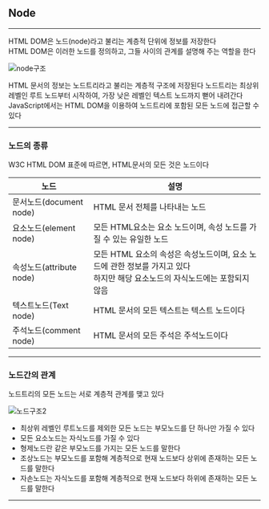## Node 
---
HTML DOM은 노드(node)라고 불리는 계층적 단위에 정보를 저장한다   
HTML DOM은 이러한 노드를 정의하고, 그들 사이의 관계를 설명해 주는 역할을 한다  

![node구조](https://github.com/Haeretz/JavaScript_Study/blob/main/node%EA%B5%AC%EC%A1%B0.jpg)

HTML 문서의 정보는 노드트리라고 불리는 계층적 구조에 저장된다
노드트리는 최상위 레벨인 루트 노드부터 시작하여, 가장 낮은 레벨인 텍스트 노드까지 뻗어 내려간다
JavaScript에서는 HTML DOM을 이용하여 노드트리에 포함된 모든 노드에 접근할 수 있다

---
### 노드의 종류

W3C HTML DOM 표준에 따르면, HTML문서의 모든 것은 노드이다

|노드|설명|
|--|--|
|문서노드(document node)|HTML 문서 전체를 나타내는 노드|
|요소노드(element node)|모든 HTML요소는 요소 노드이며, 속성 노드를 가질 수 있는 유일한 노드|
|속성노드(attribute node)|모든 HTML 요소의 속성은 속성노드이며, 요소 노드에 관한 정보를 가지고 있다<br/>하지만 해당 요소노드의 자식노드에는 포함되지 않음|
|텍스트노드(Text node)|HTML 문서의 모든 텍스트는 텍스트 노드이다|
|주석노드(comment node)|HTML 문서의 모든 주석은 주석노드이다|

---
### 노드간의 관계

노드트리의 모든 노드는 서로 계층적 관계를 맺고 있다

![노드구조2](https://github.com/Haeretz/JavaScript_Study/blob/main/node%EA%B5%AC%EC%A1%B02.jpg)

* 최상위 레벨인 루트노드를 제외한 모든 노드는 부모노드를 단 하나만 가질 수 있다
* 모든 요소노드는 자식노드를 가질 수 있다
* 형제노드란 같은 부모노드를 가지는 모든 노드를 말한다
* 조상노드는 부모노드를 포함해 계층적으로 현재 노드보다 상위에 존재하는 모든 노드를 말한다
* 자손노드는 자식노드를 포함해 계층적으로 현재 노드보다 하위에 존재하는 모든 노드를 말한다

---
